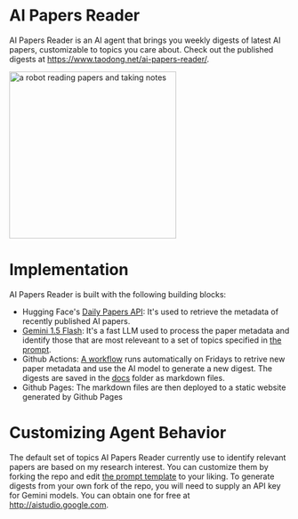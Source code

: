 # AI Papers Reader
AI Papers Reader is an AI agent that brings you weekly digests of latest AI papers, customizable to topics you care about. Check out the published digests at https://www.taodong.net/ai-papers-reader/.

<img alt="a robot reading papers and taking notes" src="https://github.com/user-attachments/assets/faf07dd6-2196-4070-8680-c22fafa65823" width="300">

# Implementation

AI Papers Reader is built with the following building blocks:

* Hugging Face's [Daily Papers API](https://huggingface.co/api/daily_papers): It's used to retrieve the metadata of recently published AI papers.
* [Gemini 1.5 Flash](https://deepmind.google/technologies/gemini/flash/): It's a fast LLM used to process the paper metadata and identify those that are most releveant to a set of topics specified in [the prompt](https://github.com/InMatrix/ai-papers-reader/blob/main/prompts/recommend_papers.txt#L8-L50).
* Github Actions: [A workflow](https://github.com/InMatrix/ai-papers-reader/blob/main/.github/workflows/fetch_and_save_paper_data.yml) runs automatically on Fridays to retrive new paper metadata and use the AI model to generate a new digest. The digests are saved in the [docs](https://github.com/InMatrix/ai-papers-reader/tree/main/docs) folder as markdown files.
* Github Pages: The markdown files are then deployed to a static website generated by Github Pages

# Customizing Agent Behavior

The default set of topics AI Papers Reader currently use to identify relevant papers are based on my research interest. You can customize them by forking the repo and edit [the prompt template](https://github.com/InMatrix/ai-papers-reader/blob/main/prompts/recommend_papers.txt) to your liking. To generate digests from your own fork of the repo, you will need to supply an API key for Gemini models. You can obtain one for free at http://aistudio.google.com.    
